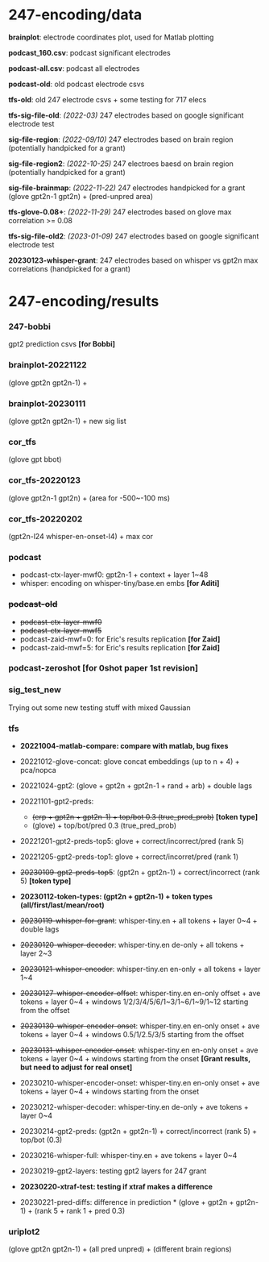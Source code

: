 # 247-encoding/data

__brainplot__: electrode coordinates plot, used for Matlab plotting

__podcast_160.csv__: podcast significant electrodes

__podcast-all.csv__: podcast all electrodes

__podcast-old__: old podcast electrode csvs

__tfs-old__: old 247 electrode csvs + some testing for 717 elecs

__tfs-sig-file-old__: *(2022-03)* 247 electrodes based on google significant electrode test

__sig-file-region__: *(2022-09/10)* 247 electrodes based on brain region (potentially handpicked for a grant)

__sig-file-region2__: *(2022-10-25)* 247 electroes baesd on brain region (potentially handpicked for a grant)

__sig-file-brainmap__: *(2022-11-22)* 247 electrodes handpicked for a grant (glove gpt2n-1 gpt2n) + (pred-unpred area)

__tfs-glove-0.08+__: *(2022-11-29)* 247 electrodes based on glove max correlation >= 0.08

__tfs-sig-file-old2__: *(2023-01-09)* 247 electrodes based on google significant electrode test

__20230123-whisper-grant__: 247 electrodes based on whisper vs gpt2n max correlations (handpicked for a grant)



# 247-encoding/results

### 247-bobbi
gpt2 prediction csvs __[for Bobbi]__

### brainplot-20221122
(glove gpt2n gpt2n-1) + 

### brainplot-20230111
(glove gpt2n gpt2n-1) + new sig list

### cor_tfs
(glove gpt bbot)

### cor_tfs-20220123
(glove gpt2n-1 gpt2n) + (area for -500~-100 ms)

### cor_tfs-20220202
(gpt2n-l24 whisper-en-onset-l4) + max cor

### podcast
- podcast-ctx-layer-mwf0: gpt2n-1 + context + layer 1~48
- whisper: encoding on whisper-tiny/base.en embs __[for Aditi]__

### ~~podcast-old~~
- ~~podcast-ctx-layer-mwf0~~
- ~~podcast-ctx-layer-mwf5~~
- podcast-zaid-mwf=0: for Eric's results replication __[for Zaid]__
- podcast-zaid-mwf=5: for Eric's results replication __[for Zaid]__

### podcast-zeroshot [for 0shot paper 1st revision]

### sig_test_new
Trying out some new testing stuff with mixed Gaussian

### tfs
- __20221004-matlab-compare: compare with matlab, bug fixes__

- 20221012-glove-concat: glove concat embeddings (up to n + 4) + pca/nopca

- 20221024-gpt2: (glove + gpt2n + gpt2n-1 + rand + arb) + double lags

- 20221101-gpt2-preds:
  - ~~(erp + gpt2n + gpt2n-1) + top/bot 0.3 (true_pred_prob)~~ __[token type]__
  - (glove) + top/bot/pred 0.3 (true_pred_prob)

- 20221201-gpt2-preds-top5: glove + correct/incorrect/pred (rank 5)

- 20221205-gpt2-preds-top1: glove + correct/incorret/pred (rank 1)

- ~~20230109-gpt2-preds-top5~~: (gpt2n + gpt2n-1) + correct/incorrect (rank 5) __[token type]__

- __20230112-token-types: (gpt2n + gpt2n-1) + token types (all/first/last/mean/root)__

- ~~20230119-whisper-for-grant~~: whisper-tiny.en + all tokens + layer 0~4 + double lags

- ~~20230120-whisper-decoder~~: whisper-tiny.en de-only + all tokens + layer 2~3

- ~~20230121-whisper-encoder~~: whisper-tiny.en en-only + all tokens + layer 1~4

- ~~20230127-whisper-encoder-offset~~: whisper-tiny.en en-only offset + ave tokens + layer 0~4 + windows 1/2/3/4/5/6/1~3/1~6/1~9/1~12 starting from the offset

- ~~20230130-whisper-encoder-onset~~: whisper-tiny.en en-only onset + ave tokens + layer 0~4 + windows 0.5/1/2.5/3/5 starting from the offset

- ~~20230131-whisper-encoder-onset~~: whisper-tiny.en en-only onset + ave tokens + layer 0~4 + windows starting from the onset __[Grant results, but need to adjust for real onset]__

- 20230210-whisper-encoder-onset: whisper-tiny.en en-only onset + ave tokens + layer 0~4 + windows starting from the onset

- 20230212-whisper-decoder: whisper-tiny.en de-only + ave tokens + layer 0~4

- 20230214-gpt2-preds: (gpt2n + gpt2n-1) + correct/incorrect (rank 5) + top/bot (0.3)

- 20230216-whisper-full: whisper-tiny.en + ave tokens + layer 0~4

- 20230219-gpt2-layers: testing gpt2 layers for 247 grant

- __20230220-xtraf-test: testing if xtraf makes a difference__

- 20230221-pred-diffs: difference in prediction * (glove + gpt2n + gpt2n-1) + (rank 5 + rank 1 + pred 0.3)




### uriplot2
(glove gpt2n gpt2n-1) + (all pred unpred) + (different brain regions)